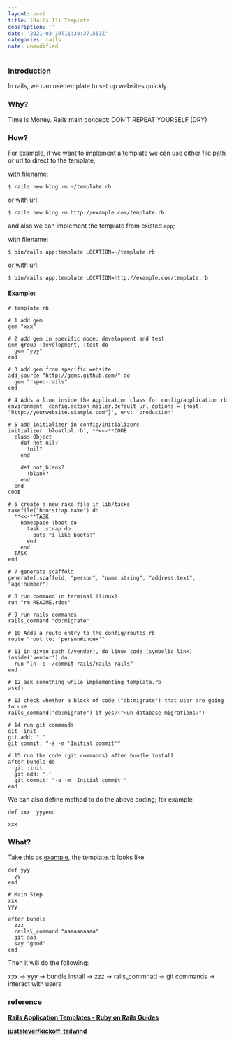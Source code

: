 ```yaml
---
layout: post
title: (Rails 11) Template
description: ''
date: '2021-03-19T11:38:37.553Z'
categories: rails
note: unmodified
---
```


### Introduction

In rails, we can use template to set up websites quickly.

### Why?

Time is Money. Rails main concept: DON’T REPEAT YOURSELF (DRY)

### How?

For example, if we want to implement a template we can use either file path or url to direct to the template;

with filename:

```
$ rails new blog -m ~/template.rb
```

or with url:

```
$ rails new blog -m http://example.com/template.rb
```

and also we can implement the template from existed `app`;

with filename:

```
$ bin/rails app:template LOCATION=~/template.rb
```

or with url:

```
$ bin/rails app:template LOCATION=http://example.com/template.rb
```

#### Example:

```
# template.rb

# 1 add gem  
gem "xxx"

# 2 add gem in specific mode: development and test  
gem_group :development, :test do  
  gem "yyy"  
end

# 3 add gem from specific website  
add_source "http://gems.github.com/" do  
  gem "rspec-rails"  
end

# 4 Adds a line inside the Application class for config/application.rb  
environment 'config.action_mailer.default_url_options = {host: "http://yourwebsite.example.com"}', env: 'production'

# 5 add initializer in config/initializers  
initializer 'bloatlol.rb', **<<-**CODE  
  class Object  
    def not_nil?  
      !nil?  
    end  
  
    def not_blank?  
      !blank?  
    end  
  end  
CODE

# 6 create a new rake file in lib/tasks   
rakefile("bootstrap.rake") do  
  **<<-**TASK  
    namespace :boot do  
      task :strap do  
        puts "i like boots!"  
      end  
    end  
  TASK  
end

# 7 generate scaffold  
generate(:scaffold, "person", "name:string", "address:text", "age:number")

# 8 run command in terminal (linux)  
run "rm README.rdoc"

# 9 run rails commands  
rails_command "db:migrate" 

# 10 Adds a route entry to the config/routes.rb  
route "root to: 'person#index'"

# 11 in given path (/vender), do linux code (symbolic link)  
inside('vendor') do  
  run "ln -s ~/commit-rails/rails rails"  
end

# 12 ask something while implementing template.rb  
ask()

# 13 check whether a block of code ("db:migrate") that user are going to use  
rails_command("db:migrate") if yes?("Run database migrations?")

# 14 run git commands  
git :init  
git add: "."  
git commit: "-a -m 'Initial commit'"

# 15 run the code (git commands) after bundle install  
after_bundle do  
  git :init  
  git add: '.'  
  git commit: "-a -m 'Initial commit'"  
end
```

We can also define method to do the above coding; for example,

```
def xxx  yyyend

xxx
```

### What?

Take this as [example](https://github.com/justalever/kickoff_tailwind/blob/master/template.rb), the template.rb looks like
```
def yyy  
  yy  
end

# Main Step  
xxx  
yyy

after bundle  
  zzz  
  rails\_command "aaaaaaaaaa"  
  git aaa  
  say "good"  
end
```
Then it will do the following:

xxx -> yyy -> bundle install -> zzz -> rails\_commnad -> git commands -> interact with users

### reference

[**Rails Application Templates - Ruby on Rails Guides**](https://guides.rubyonrails.org/rails_application_templates.html)

[**justalever/kickoff\_tailwind**](https://github.com/justalever/kickoff_tailwind/blob/master/template.rb)